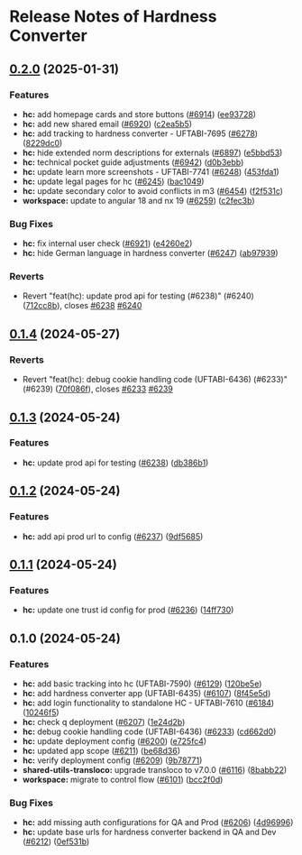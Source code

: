 # Release Notes of Hardness Converter
## [0.2.0](https://github.com/Schaeffler-Group/frontend-schaeffler/compare/hc-v0.1.4...hc-v0.2.0) (2025-01-31)


### Features

* **hc:** add homepage cards and store buttons ([#6914](https://github.com/Schaeffler-Group/frontend-schaeffler/issues/6914)) ([ee93728](https://github.com/Schaeffler-Group/frontend-schaeffler/commit/ee937289e3972f0830fab1ee0a75537ee63aa26e))
* **hc:** add new shared email ([#6920](https://github.com/Schaeffler-Group/frontend-schaeffler/issues/6920)) ([c2ea5b5](https://github.com/Schaeffler-Group/frontend-schaeffler/commit/c2ea5b5655c69d7ba452d05950bbd73775eb67db))
* **hc:** add tracking to hardness converter - UFTABI-7695 ([#6278](https://github.com/Schaeffler-Group/frontend-schaeffler/issues/6278)) ([8229dc0](https://github.com/Schaeffler-Group/frontend-schaeffler/commit/8229dc00d9ee83be799e3e3914bade73cb27b723))
* **hc:** hide extended norm descriptions for externals ([#6897](https://github.com/Schaeffler-Group/frontend-schaeffler/issues/6897)) ([e5bbd53](https://github.com/Schaeffler-Group/frontend-schaeffler/commit/e5bbd531146dffcb1ada1a50b66cc436b3fc7574))
* **hc:** technical pocket guide adjustments ([#6942](https://github.com/Schaeffler-Group/frontend-schaeffler/issues/6942)) ([d0b3ebb](https://github.com/Schaeffler-Group/frontend-schaeffler/commit/d0b3ebba11084cbc73cd61effe4cc2cd8ef6535d))
* **hc:** update learn more screenshots - UFTABI-7741 ([#6248](https://github.com/Schaeffler-Group/frontend-schaeffler/issues/6248)) ([453fda1](https://github.com/Schaeffler-Group/frontend-schaeffler/commit/453fda1c46deadfb4099cf9bdb535212a27a9153))
* **hc:** update legal pages for hc ([#6245](https://github.com/Schaeffler-Group/frontend-schaeffler/issues/6245)) ([bac1049](https://github.com/Schaeffler-Group/frontend-schaeffler/commit/bac1049a17b2b6fc8d1bb06c4d44b8d57467bf2e))
* **hc:** update secondary color to avoid conflicts in m3 ([#6454](https://github.com/Schaeffler-Group/frontend-schaeffler/issues/6454)) ([f2f531c](https://github.com/Schaeffler-Group/frontend-schaeffler/commit/f2f531c94cc6fd126b0414d9bf66f671182cfa13))
* **workspace:** update to angular 18 and nx 19 ([#6259](https://github.com/Schaeffler-Group/frontend-schaeffler/issues/6259)) ([c2fec3b](https://github.com/Schaeffler-Group/frontend-schaeffler/commit/c2fec3befeaa072f87bfc4c195262d71c2b18ecf))


### Bug Fixes

* **hc:** fix internal user check ([#6921](https://github.com/Schaeffler-Group/frontend-schaeffler/issues/6921)) ([e4260e2](https://github.com/Schaeffler-Group/frontend-schaeffler/commit/e4260e2e192ba06845556db49b7450718d2f87b1))
* **hc:** hide German language in hardness converter ([#6247](https://github.com/Schaeffler-Group/frontend-schaeffler/issues/6247)) ([ab97939](https://github.com/Schaeffler-Group/frontend-schaeffler/commit/ab97939e1202d086b353e52ee2fa5e6cc22bdfdc))


### Reverts

* Revert "feat(hc): update prod api for testing (#6238)" (#6240) ([712cc8b](https://github.com/Schaeffler-Group/frontend-schaeffler/commit/712cc8bdba71155fee5744b7e6379c0ed7338fe2)), closes [#6238](https://github.com/Schaeffler-Group/frontend-schaeffler/issues/6238) [#6240](https://github.com/Schaeffler-Group/frontend-schaeffler/issues/6240)

## [0.1.4](https://github.com/Schaeffler-Group/frontend-schaeffler/compare/hc-v0.1.3...hc-v0.1.4) (2024-05-27)


### Reverts

* Revert "feat(hc): debug cookie handling code (UFTABI-6436) (#6233)" (#6239) ([70f086f](https://github.com/Schaeffler-Group/frontend-schaeffler/commit/70f086fdec3932bb6922a6cb2a7e519ca4d6ff96)), closes [#6233](https://github.com/Schaeffler-Group/frontend-schaeffler/issues/6233) [#6239](https://github.com/Schaeffler-Group/frontend-schaeffler/issues/6239)

## [0.1.3](https://github.com/Schaeffler-Group/frontend-schaeffler/compare/hc-v0.1.2...hc-v0.1.3) (2024-05-24)


### Features

* **hc:** update prod api for testing ([#6238](https://github.com/Schaeffler-Group/frontend-schaeffler/issues/6238)) ([db386b1](https://github.com/Schaeffler-Group/frontend-schaeffler/commit/db386b15cfff6aca3570ebc9136d8fa91147daaa))

## [0.1.2](https://github.com/Schaeffler-Group/frontend-schaeffler/compare/hc-v0.1.1...hc-v0.1.2) (2024-05-24)


### Features

* **hc:** add api prod url to config ([#6237](https://github.com/Schaeffler-Group/frontend-schaeffler/issues/6237)) ([9df5685](https://github.com/Schaeffler-Group/frontend-schaeffler/commit/9df5685cf7f4e8b35a6993facdede450beaff83f))

## [0.1.1](https://github.com/Schaeffler-Group/frontend-schaeffler/compare/hc-v0.1.0...hc-v0.1.1) (2024-05-24)


### Features

* **hc:** update one trust id config for prod ([#6236](https://github.com/Schaeffler-Group/frontend-schaeffler/issues/6236)) ([14ff730](https://github.com/Schaeffler-Group/frontend-schaeffler/commit/14ff730f9b7d415f3975a4dce72e0d40e823694e))

## 0.1.0 (2024-05-24)


### Features

* **hc:** add basic tracking into hc (UFTABI-7590) ([#6129](https://github.com/Schaeffler-Group/frontend-schaeffler/issues/6129)) ([120be5e](https://github.com/Schaeffler-Group/frontend-schaeffler/commit/120be5ed8f0bfeea71c97bba674c5d7b62a66fbc))
* **hc:** add hardness converter app (UFTABI-6435) ([#6107](https://github.com/Schaeffler-Group/frontend-schaeffler/issues/6107)) ([8f45e5d](https://github.com/Schaeffler-Group/frontend-schaeffler/commit/8f45e5dcb0ea3f6bdc80679b8413fba1ff88f341))
* **hc:** add login functionality to standalone HC - UFTABI-7610 ([#6184](https://github.com/Schaeffler-Group/frontend-schaeffler/issues/6184)) ([10246f5](https://github.com/Schaeffler-Group/frontend-schaeffler/commit/10246f53ba8f09b484439c1087929322fd3cad8c))
* **hc:** check q deployment ([#6207](https://github.com/Schaeffler-Group/frontend-schaeffler/issues/6207)) ([1e24d2b](https://github.com/Schaeffler-Group/frontend-schaeffler/commit/1e24d2b5ee29715a87d0de2020f515bf195ff86e))
* **hc:** debug cookie handling code (UFTABI-6436) ([#6233](https://github.com/Schaeffler-Group/frontend-schaeffler/issues/6233)) ([cd662d0](https://github.com/Schaeffler-Group/frontend-schaeffler/commit/cd662d06a217c3e96227fe98eb4ce9ace3b0f975))
* **hc:** update deployment config ([#6200](https://github.com/Schaeffler-Group/frontend-schaeffler/issues/6200)) ([e725fc4](https://github.com/Schaeffler-Group/frontend-schaeffler/commit/e725fc4c113a2024b08b14efa074b1f47464dccf))
* **hc:** updated app scope ([#6211](https://github.com/Schaeffler-Group/frontend-schaeffler/issues/6211)) ([be68d36](https://github.com/Schaeffler-Group/frontend-schaeffler/commit/be68d36e616327269a58317eb2898b58a68dbf15))
* **hc:** verify deployment config ([#6209](https://github.com/Schaeffler-Group/frontend-schaeffler/issues/6209)) ([9b78771](https://github.com/Schaeffler-Group/frontend-schaeffler/commit/9b78771f0039b3306e65a2ad1fa720973db2e192))
* **shared-utils-transloco:** upgrade transloco to v7.0.0 ([#6116](https://github.com/Schaeffler-Group/frontend-schaeffler/issues/6116)) ([8babb22](https://github.com/Schaeffler-Group/frontend-schaeffler/commit/8babb222d49c8ef69fd677d632ac6b87852f3caa))
* **workspace:** migrate to control flow ([#6101](https://github.com/Schaeffler-Group/frontend-schaeffler/issues/6101)) ([bcc2f0d](https://github.com/Schaeffler-Group/frontend-schaeffler/commit/bcc2f0de21ab75dcdceb320c21268074e0940dc9))


### Bug Fixes

* **hc:** add missing auth configurations for QA and Prod ([#6206](https://github.com/Schaeffler-Group/frontend-schaeffler/issues/6206)) ([4d96996](https://github.com/Schaeffler-Group/frontend-schaeffler/commit/4d969962ddd81429d7b4685a2def19aed97edbd8))
* **hc:** update base urls for hardness converter backend in QA and Dev ([#6212](https://github.com/Schaeffler-Group/frontend-schaeffler/issues/6212)) ([0ef531b](https://github.com/Schaeffler-Group/frontend-schaeffler/commit/0ef531b2a27fc3dc68adaa2dc6fdfb182855e275))
